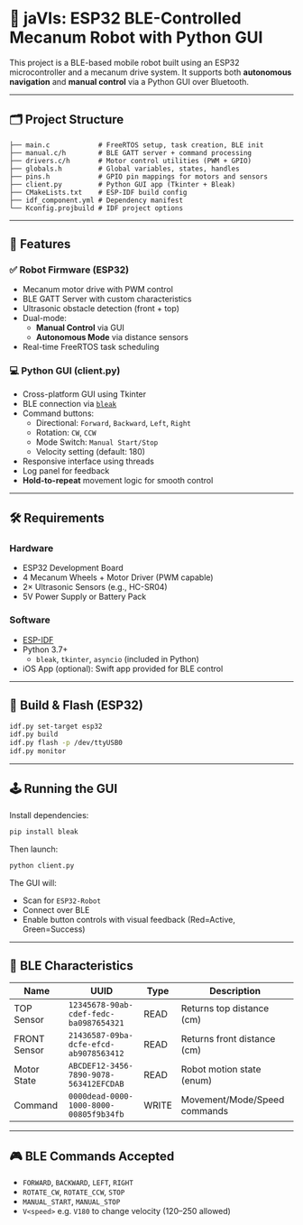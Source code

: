 # 🤖 jaVIs: ESP32 BLE-Controlled Mecanum Robot with Python GUI

This project is a BLE-based mobile robot built using an ESP32 microcontroller and a mecanum drive system. It supports both **autonomous navigation** and **manual control** via a Python GUI over Bluetooth.

---

## 🗂 Project Structure

```
├── main.c            # FreeRTOS setup, task creation, BLE init
├── manual.c/h        # BLE GATT server + command processing
├── drivers.c/h       # Motor control utilities (PWM + GPIO)
├── globals.h         # Global variables, states, handles
├── pins.h            # GPIO pin mappings for motors and sensors
├── client.py         # Python GUI app (Tkinter + Bleak)
├── CMakeLists.txt    # ESP-IDF build config
├── idf_component.yml # Dependency manifest
└── Kconfig.projbuild # IDF project options
```

---

## 🧠 Features

### ✅ Robot Firmware (ESP32)
- Mecanum motor drive with PWM control
- BLE GATT Server with custom characteristics
- Ultrasonic obstacle detection (front + top)
- Dual-mode:
  - **Manual Control** via GUI
  - **Autonomous Mode** via distance sensors
- Real-time FreeRTOS task scheduling

### 💻 Python GUI (client.py)
- Cross-platform GUI using Tkinter
- BLE connection via [`bleak`](https://github.com/hbldh/bleak)
- Command buttons:
  - Directional: `Forward`, `Backward`, `Left`, `Right`
  - Rotation: `CW`, `CCW`
  - Mode Switch: `Manual Start/Stop`
  - Velocity setting (default: 180)
- Responsive interface using threads
- Log panel for feedback
- **Hold-to-repeat** movement logic for smooth control

---

## 🛠 Requirements

### Hardware
- ESP32 Development Board
- 4 Mecanum Wheels + Motor Driver (PWM capable)
- 2× Ultrasonic Sensors (e.g., HC-SR04)
- 5V Power Supply or Battery Pack

### Software
- [ESP-IDF](https://docs.espressif.com/projects/esp-idf/en/latest/esp32/get-started/)
- Python 3.7+
  - `bleak`, `tkinter`, `asyncio` (included in Python)
- iOS App (optional): Swift app provided for BLE control

---

## 🧪 Build & Flash (ESP32)

```bash
idf.py set-target esp32
idf.py build
idf.py flash -p /dev/ttyUSB0
idf.py monitor
```

---

## 🕹 Running the GUI

Install dependencies:

```bash
pip install bleak
```

Then launch:

```bash
python client.py
```

The GUI will:
- Scan for `ESP32-Robot`
- Connect over BLE
- Enable button controls with visual feedback (Red=Active, Green=Success)

---

## 📶 BLE Characteristics

| Name         | UUID                                   | Type  | Description                    |
|--------------|----------------------------------------|-------|--------------------------------|
| TOP Sensor   | `12345678-90ab-cdef-fedc-ba0987654321` | READ  | Returns top distance (cm)     |
| FRONT Sensor | `21436587-09ba-dcfe-efcd-ab9078563412` | READ  | Returns front distance (cm)   |
| Motor State  | `ABCDEF12-3456-7890-9078-563412EFCDAB` | READ  | Robot motion state (enum)     |
| Command      | `0000dead-0000-1000-8000-00805f9b34fb` | WRITE | Movement/Mode/Speed commands  |

---

## 🎮 BLE Commands Accepted

- `FORWARD`, `BACKWARD`, `LEFT`, `RIGHT`
- `ROTATE_CW`, `ROTATE_CCW`, `STOP`
- `MANUAL_START`, `MANUAL_STOP`
- `V<speed>` e.g. `V180` to change velocity (120–250 allowed)


